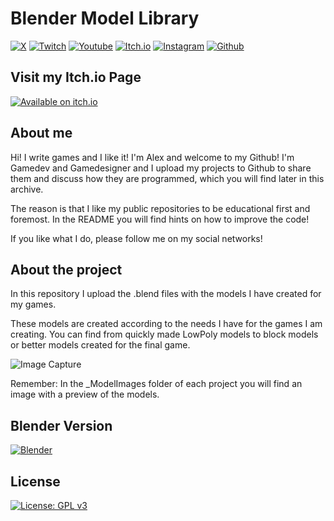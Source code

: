 # Blender Model Library

[![X](https://img.shields.io/badge/Follow%20%40iwritegames-000000?style=for-the-badge&logo=x&logoColor=white)](https://www.x.com/iwritegames)
[![Twitch](https://img.shields.io/badge/Twitch-9146FF?style=for-the-badge&logo=twitch&logoColor=white)](https://www.twitch.com/iwritegames)
[![Youtube](https://img.shields.io/badge/YouTube-FF0000?style=for-the-badge&logo=youtube&logoColor=white)](https://www.youtube.com/channel/UCRFsluuJre6OWpiT1hFJmjA?sub_confirmation=1)
[![Itch.io](https://img.shields.io/badge/Itch.io-FA5C5C?style=for-the-badge&logo=itchdotio&logoColor=white)](https://i-write-games.itch.io/)
[![Instagram](https://img.shields.io/badge/Instagram-E4405F?style=for-the-badge&logo=instagram&logoColor=white)](https://www.instagram.com/iwritegames)
[![Github](https://img.shields.io/badge/GitHub-100000?style=for-the-badge&logo=github&logoColor=white)](https://github.com/IWriteGames)

## Visit my Itch.io Page

[![Available on itch.io](http://jessemillar.github.io/available-on-itchio-badge/badge-color.png)](https://i-write-games.itch.io)

## About me

Hi! I write games and I like it! I'm Alex and welcome to my Github! I'm Gamedev and Gamedesigner and I upload my projects to Github to share them and discuss how they are programmed, which you will find later in this archive.

The reason is that I like my public repositories to be educational first and foremost. In the README you will find hints on how to improve the code!

If you like what I do, please follow me on my social networks!

## About the project

In this repository I upload the .blend files with the models I have created for my games.

These models are created according to the needs I have for the games I am creating. 
You can find from quickly made LowPoly models to block models or better models created for the final game.

![Image Capture](https://iwritegame.com/github/img/senet-game-blender-model-readme.jpg)

Remember: In the _ModelImages folder of each project you will find an image with a preview of the models.

## Blender Version

[![Blender](https://img.shields.io/badge/Blender-3.6-57b.svg?&logo=blender)](https://www.blender.org)

## License

[![License: GPL v3](https://img.shields.io/badge/License-GPLv3-blue.svg)](https://www.gnu.org/licenses/gpl-3.0)

